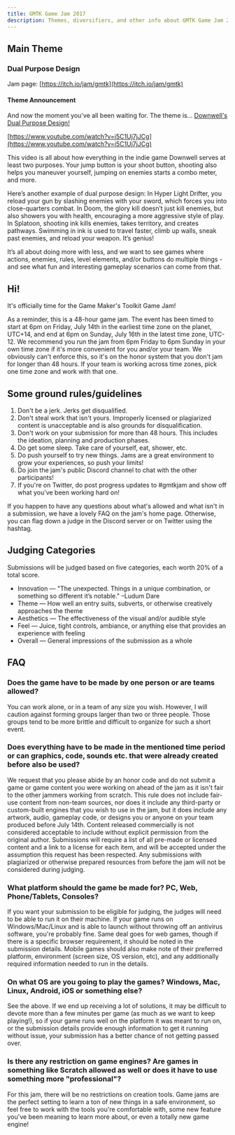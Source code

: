 ```yaml
---
title: GMTK Game Jam 2017
description: Themes, diversifiers, and other info about GMTK Game Jam 2017.
---
```


## Main Theme
### Dual Purpose Design

Jam page: [https://itch.io/jam/gmtk](https://itch.io/jam/gmtk)

#### Theme Announcement

And now the moment you've all been waiting for. The theme is... [Downwell's Dual Purpose Design!](https://www.youtube.com/watch?v=i5C1Uj7jJCg)

[https://www.youtube.com/watch?v=i5C1Uj7jJCg](https://www.youtube.com/watch?v=i5C1Uj7jJCg)

This video is all about how everything in the indie game Downwell serves at least two purposes. Your jump button is your shoot button, shooting also helps you maneuver yourself, jumping on enemies starts a combo meter, and more. 

Here’s another example of dual purpose design: In Hyper Light Drifter, you reload your gun by slashing enemies with your sword, which forces you into close-quarters combat. In Doom, the glory kill doesn’t just kill enemies, but also showers you with health, encouraging a more aggressive style of play. In Splatoon, shooting ink kills enemies, takes territory, and creates pathways. Swimming in ink is used to travel faster, climb up walls, sneak past enemies, and reload your weapon. It’s genius!

It’s all about doing more with less, and we want to see games where actions, enemies, rules, level elements, and/or buttons do multiple things - and see what fun and interesting gameplay scenarios can come from that.

## Hi! 

It's officially time for the Game Maker's Toolkit Game Jam!

As a reminder, this is a 48-hour game jam. The event has been timed to start at 6pm on Friday, July 14th in the earliest time zone on the planet, UTC+14, and end at 6pm on Sunday, July 16th in the latest time zone, UTC-12. We recommend you run the jam from 6pm Friday to 6pm Sunday in your own time zone if it's more convenient for you and/or your team. We obviously can't enforce this, so it's on the honor system that you don't jam for longer than 48 hours. If your team is working across time zones, pick one time zone and work with that one. 

## Some ground rules/guidelines

1. Don't be a jerk. Jerks get disqualified.
2. Don't steal work that isn't yours. Improperly licensed or plagiarized content is unacceptable and is also grounds for disqualification.
3. Don't work on your submission for more than 48 hours. This includes the ideation, planning and production phases. 
4. Do get some sleep. Take care of yourself, eat, shower, etc. 
5. Do push yourself to try new things. Jams are a great environment to grow your experiences, so push your limits!
6. Do join the jam's public Discord channel to chat with the other participants! 
7. If you're on Twitter, do post progress updates to #gmtkjam and show off what you've been working hard on!

If you happen to have any questions about what's allowed and what isn't in a submission, we have a lovely FAQ on the jam's home page. Otherwise, you can flag down a judge in the Discord server or on Twitter using the hashtag.

## Judging Categories
Submissions will be judged based on five categories, each worth 20% of a total score.

- Innovation — "The unexpected. Things in a unique combination, or something so different it’s notable." –Ludum Dare
- Theme — How well an entry suits, subverts, or otherwise creatively approaches the theme
- Aesthetics — The effectiveness of the visual and/or audible style
- Feel — Juice, tight controls, ambiance, or anything else that provides an experience with feeling 
- Overall — General impressions of the submission as a whole

## FAQ
### Does the game have to be made by one person or are teams allowed?
You can work alone, or in a team of any size you wish. However, I will caution against forming groups larger than two or three people. Those groups tend to be more brittle and difficult to organize for such a short event. 

### Does everything have to be made in the mentioned time period or can graphics, code, sounds etc. that were already created before also be used?
We request that you please abide by an honor code and do not submit a game or game content you were working on ahead of the jam as it isn't fair to the other jammers working from scratch. This rule does not include fair-use content from non-team sources, nor does it include any third-party or custom-built engines that you wish to use in the jam, but it does include any artwork, audio, gameplay code, or designs you or anyone on your team produced before July 14th. Content released commercially is not considered acceptable to include without explicit permission from the original author. Submissions will require a list of all pre-made or licensed content and a link to a license for each item, and will be accepted under the assumption this request has been respected. Any submissions with plagiarized or otherwise prepared resources from before the jam will not be considered during judging. 

### What platform should the game be made for? PC, Web, Phone/Tablets, Consoles?
If you want your submission to be eligible for judging, the judges will need to be able to run it on their machine. If your game runs on Windows/Mac/Linux and is able to launch without throwing off an antivirus software, you're probably fine. Same deal goes for web games, though if there is a specific browser requirement, it should be noted in the submission details. Mobile games should also make note of their preferred platform, environment (screen size, OS version, etc), and any additionally required information needed to run in the details.  

### On what OS are you going to play the games? Windows, Mac, Linux, Android, iOS or something else?
See the above. If we end up receiving a lot of solutions, it may be difficult to devote more than a few minutes per game (as much as we want to keep playing!), so if your game runs well on the platform it was meant to run on, or the submission details provide enough information to get it running without issue, your submission has a better chance of not getting passed over.

### Is there any restriction on game engines? Are games in something like Scratch allowed as well or does it have to use something more "professional"?
For this jam, there will be no restrictions on creation tools. Game jams are the perfect setting to learn a ton of new things in a safe environment, so feel free to work with the tools you're comfortable with, some new feature you've been meaning to learn more about, or even a totally new game engine! 